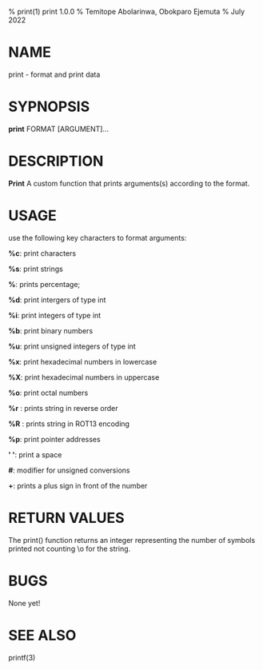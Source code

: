 % print(1) print 1.0.0 
%  Temitope Abolarinwa, Obokparo Ejemuta
% July 2022

# NAME
 print \- format and print data

# SYPNOPSIS
**print** FORMAT [ARGUMENT]...

# DESCRIPTION
**Print**
 A custom function that prints arguments(s) according to the format.

# USAGE

use the following key characters to format arguments:

**%c**: print characters

**%s**: print strings

**%**: prints percentage;

**%d**: print intergers of type int

**%i**: print integers of type int

**%b**: print binary numbers

**%u**: print unsigned integers of type int

**%x**: print hexadecimal numbers in lowercase

**%X**: print hexadecimal numbers in uppercase

**%o**: print octal numbers

**%r** : prints string in reverse order 

**%R** : prints string in ROT13 encoding

**%p**: print pointer addresses

**' '**: print a space

**#**: modifier for unsigned conversions

**+**: prints a plus sign in front of the number




# RETURN VALUES
The print() function returns an integer representing the number of symbols
printed not counting \\o for the string.

# BUGS
None yet!

# SEE ALSO
printf(3)
